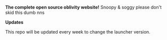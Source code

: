 **The complete open source oblivity website!**
Snoopy & soggy please don't skid this dumb nns

**Updates**

This repo will be updated every week to change the launcher version.
